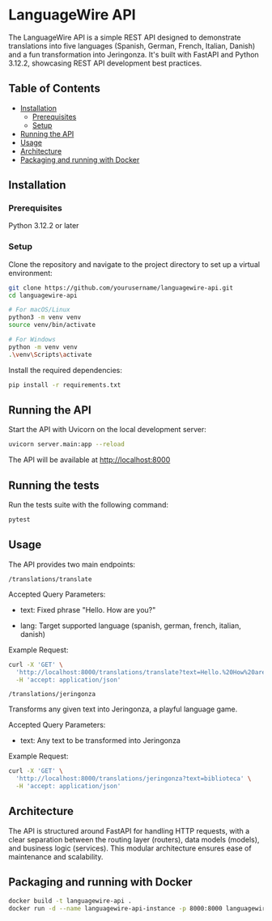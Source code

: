 # LanguageWire API

The LanguageWire API is a simple REST API designed to demonstrate translations into five languages (Spanish, German, French, Italian, Danish) and a fun transformation into Jeringonza. It's built with FastAPI and Python 3.12.2, showcasing REST API development best practices.

## Table of Contents

- [Installation](#installation)
  - [Prerequisites](#prerequisites)
  - [Setup](#setup)
- [Running the API](#running-the-api)
- [Usage](#usage)
- [Architecture](#architecture)
- [Packaging and running with Docker](#packaging-and-running-with-docker)

## Installation

### Prerequisites

Python 3.12.2 or later

### Setup

Clone the repository and navigate to the project directory to set up a virtual environment:

```bash
git clone https://github.com/yourusername/languagewire-api.git
cd languagewire-api

# For macOS/Linux
python3 -m venv venv
source venv/bin/activate

# For Windows
python -m venv venv
.\venv\Scripts\activate
```

Install the required dependencies:

```bash
pip install -r requirements.txt
```

## Running the API

Start the API with Uvicorn on the local development server:

```bash
uvicorn server.main:app --reload
```

The API will be available at [http://localhost:8000](http://localhost:8000)

## Running the tests

Run the tests suite with the following command:

```bash
pytest
```

## Usage

The API provides two main endpoints:

```/translations/translate```

Accepted Query Parameters:

* text: Fixed phrase "Hello. How are you?"

* lang: Target supported language (spanish, german, french, italian, danish)

Example Request:

```bash
curl -X 'GET' \
  'http://localhost:8000/translations/translate?text=Hello.%20How%20are%20you%3F&lang=french' \
  -H 'accept: application/json'
```

```/translations/jeringonza```

Transforms any given text into Jeringonza, a playful language game.

Accepted Query Parameters:

* text: Any text to be transformed into Jeringonza

Example Request:

```bash
curl -X 'GET' \
  'http://localhost:8000/translations/jeringonza?text=biblioteca' \
  -H 'accept: application/json'
```

## Architecture

The API is structured around FastAPI for handling HTTP requests, with a clear separation between the routing layer (routers), data models (models), and business logic (services). This modular architecture ensures ease of maintenance and scalability.

## Packaging and running with Docker

```bash
docker build -t languagewire-api .
docker run -d --name languagewire-api-instance -p 8000:8000 languagewire-api
```

